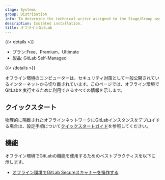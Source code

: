 ```yaml
---
stage: Systems
group: Distribution
info: To determine the technical writer assigned to the Stage/Group associated with this page, see https://handbook.gitlab.com/handbook/product/ux/technical-writing/#assignments
description: Isolated installation.
title: オフラインGitLab
---
```


{{< details >}}

- プラン:Free、Premium、Ultimate
- 製品: GitLab Self-Managed

{{< /details >}}

オフライン環境のコンピューターは、セキュリティ対策として一般公開されているインターネットから切り離されています。このページでは、オフライン環境でGitLabを実行するために利用できるすべての情報を示します。

## クイックスタート

物理的に隔離されたオフラインネットワークにGitLabインスタンスをデプロイする場合は、設定手順について[クイックスタートガイド](quick_start_guide.md)を参照してください。

## 機能

オフライン環境でGitLabの機能を使用するためのベストプラクティスを以下に示します。

- [オフライン環境でGitLab Secureスキャナーを操作する](../../user/application_security/offline_deployments/_index.md)
